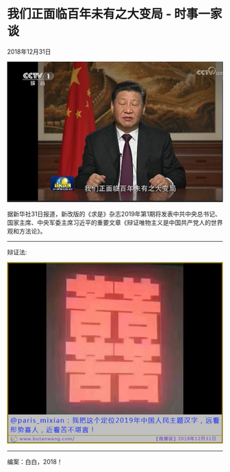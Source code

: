 # 我们正面临百年未有之大变局 - 时事一家谈

2018年12月31日

![图20181231-28大变局](图20181231-28大变局.jpg)

据新华社31日报道，新改版的《求是》杂志2019年第1期将发表中共中央总书记、国家主席、中央军委主席习近平的重要文章《辩证唯物主义是中国共产党人的世界观和方法论》。

----

辩证法:

![img](图20181231-29苦苦苦苦.jpg)



----

编案：白白，2018！



